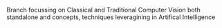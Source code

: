 Branch focussing on Classical and Traditional Computer Vision both standalone and concepts, techniques leveragining in Artifical Intelligence
